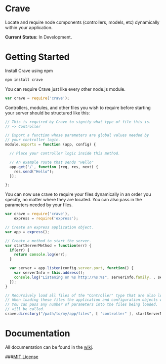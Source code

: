 # Crave

Locate and require node components (controllers, models, etc) dynamically within your application.

**Current Status:** In Development.

# Getting Started

Install Crave using npm

```javascript
npm install crave
```

You can require Crave just like every other node.js module.

```javascript
var crave = require('crave');
```

Controllers, modules, and other files you wish to require before starting your server should be structured like this:

```javascript
// This is required by Crave to signify what type of file this is.
// ~> Controller

// Export a function whose parameters are global values needed by
// your controller logic.
module.exports = function (app, config) {

  // Place your controller logic inside this method.

  // An example route that sends "Hello"
  app.get('/', function (req, res, next) {
    res.send("Hello");
  });

};
```

You can now use crave to require your files dynamically in an order you specify, no matter where they are located.  You can also pass in the parameters needed by your files.

```javascript
var crave = require('crave'),
    express = require('express');

// Create an express application object.
var app = express();

// Create a method to start the server.
var startServerMethod = function(err) {
  if(err) {
    return console.log(err);
  }

  var server = app.listen(config.server.port, function() {
    var serverInfo = this.address();
    console.log("Listening on %s http://%s:%s", serverInfo.family, , serverInfo.address, serverInfo.port);
  });
}

// Recursively load all files of the "Controller" type that are also located in the specified folder.
// When loading these files the application and configuration objects will be passed in as parameters.
// You can pass any number of parameters into the files being loaded.  Finally the start server method
// will be called.
crave.directory("/path/to/my/app/files", [ "controller" ], startServerMethod, app, config);
```

# Documentation

All documentation can be found in the [wiki](https://github.com/ssmereka/crave/wiki).


###[MIT License](http://www.tldrlegal.com/license/mit-license "MIT License")
